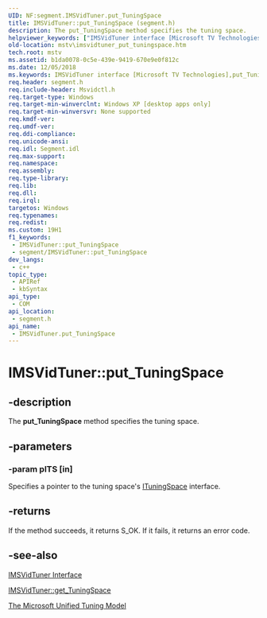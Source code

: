 ```yaml
---
UID: NF:segment.IMSVidTuner.put_TuningSpace
title: IMSVidTuner::put_TuningSpace (segment.h)
description: The put_TuningSpace method specifies the tuning space.
helpviewer_keywords: ["IMSVidTuner interface [Microsoft TV Technologies]","put_TuningSpace method","IMSVidTuner.put_TuningSpace","IMSVidTuner::put_TuningSpace","IMSVidTunerput_TuningSpace","mstv.imsvidtuner_put_tuningspace","put_TuningSpace","put_TuningSpace method [Microsoft TV Technologies]","put_TuningSpace method [Microsoft TV Technologies]","IMSVidTuner interface","segment/IMSVidTuner::put_TuningSpace"]
old-location: mstv\imsvidtuner_put_tuningspace.htm
tech.root: mstv
ms.assetid: b1da0078-0c5e-439e-9419-670e9e0f812c
ms.date: 12/05/2018
ms.keywords: IMSVidTuner interface [Microsoft TV Technologies],put_TuningSpace method, IMSVidTuner.put_TuningSpace, IMSVidTuner::put_TuningSpace, IMSVidTunerput_TuningSpace, mstv.imsvidtuner_put_tuningspace, put_TuningSpace, put_TuningSpace method [Microsoft TV Technologies], put_TuningSpace method [Microsoft TV Technologies],IMSVidTuner interface, segment/IMSVidTuner::put_TuningSpace
req.header: segment.h
req.include-header: Msvidctl.h
req.target-type: Windows
req.target-min-winverclnt: Windows XP [desktop apps only]
req.target-min-winversvr: None supported
req.kmdf-ver: 
req.umdf-ver: 
req.ddi-compliance: 
req.unicode-ansi: 
req.idl: Segment.idl
req.max-support: 
req.namespace: 
req.assembly: 
req.type-library: 
req.lib: 
req.dll: 
req.irql: 
targetos: Windows
req.typenames: 
req.redist: 
ms.custom: 19H1
f1_keywords:
 - IMSVidTuner::put_TuningSpace
 - segment/IMSVidTuner::put_TuningSpace
dev_langs:
 - c++
topic_type:
 - APIRef
 - kbSyntax
api_type:
 - COM
api_location:
 - segment.h
api_name:
 - IMSVidTuner.put_TuningSpace
---
```


# IMSVidTuner::put_TuningSpace


## -description

The <b>put_TuningSpace</b> method specifies the tuning space.

## -parameters

### -param plTS [in]

Specifies a pointer to the tuning space's <a href="/previous-versions/windows/desktop/api/tuner/nn-tuner-ituningspace">ITuningSpace</a> interface.

## -returns

If the method succeeds, it returns S_OK. If it fails, it returns an error code.

## -see-also

<a href="/windows/desktop/api/segment/nn-segment-imsvidtuner">IMSVidTuner Interface</a>



<a href="/windows/desktop/api/segment/nf-segment-imsvidtuner-get_tuningspace">IMSVidTuner::get_TuningSpace</a>



<a href="/previous-versions/windows/desktop/mstv/the-microsoft-unified-tuning-model">The Microsoft Unified Tuning Model</a>